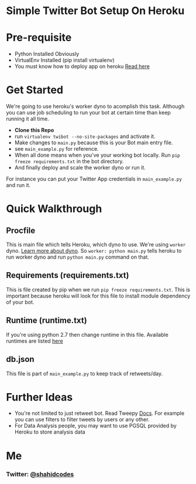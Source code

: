 # Simple Twitter Bot Setup On Heroku

# Pre-requisite
* Python Installed Obviously
* VirtualEnv Installed (pip install virtualenv)
* You must know how to deploy app on heroku [Read here](https://devcenter.heroku.com/articles/getting-started-with-python)

# Get Started
We're going to use heroku's worker dyno to acomplish this task. Although you can use job scheduling to run your bot at certain time than keep running it all time.

* **Clone this Repo**
* run `virtualenv twibot --no-site-packages` and activate it.
* Make changes to `main.py` because this is your Bot main entry file.
* see `main_example.py` for reference.
* When all done means when you've your working bot locally. Run `pip freeze requirements.txt` in the bot directory.
* And finally deploy and scale the worker dyno or run it.

For instance you can put your Twitter App credentials in `main_example.py` and run it.
# Quick Walkthrough

## Procfile
This is main file which tells Heroku, which dyno to use. We're using `worker` dyno. [Learn more about dyno](https://devcenter.heroku.com/articles/dynos).
So `worker: python main.py` tells heroku to run worker dyno and run `python main.py` command on that.
 
## Requirements (requirements.txt)
This is file created by pip when we run `pip freeze requirements.txt`. This is important because heroku will look for this file to install module dependency of your bot.

## Runtime (runtime.txt)
If you're using python 2.7 then change runtime in this file. Available runtimes are listed [here](https://devcenter.heroku.com/articles/python-runtimes)

## db.json
This file is part of `main_example.py` to keep track of retweets/day. 

# Further Ideas
* You're not limited to just retweet bot. Read Tweepy [Docs](tweepy.readthedocs.io). For example you can use filters to filter tweets by users or any other. 
* For Data Analysis people, you may want to use PGSQL provided by Heroku to store analysis data

# Me
### Twitter: [@shahidcodes](https://twitter.com/shahidcodes)
